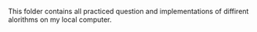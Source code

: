 This folder contains all practiced question and implementations of diffirent alorithms on my local computer.
